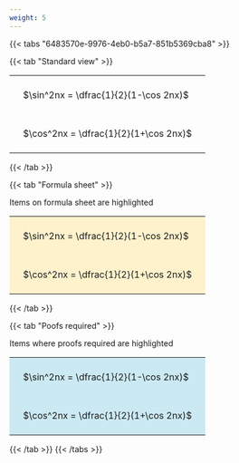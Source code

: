 ```yaml
---
weight: 5
---
```


{{< tabs "6483570e-9976-4eb0-b5a7-851b5369cba8" >}}

{{< tab "Standard view" >}}

<style type="text/css">
#T_c7cbf th.col_heading {
  text-align: left;
  font-size: 1em;
}
#T_c7cbf td {
  text-align: left;
  font-size: 1em;
  padding: 1.5em;
}
</style>
<table id="T_c7cbf">
  <thead>
  </thead>
  <tbody>
    <tr>
      <td id="T_c7cbf_row0_col0" class="data row0 col0" >$\sin^2nx = \dfrac{1}{2}(1-\cos 2nx)$</td>
    </tr>
    <tr>
      <td id="T_c7cbf_row1_col0" class="data row1 col0" >$\cos^2nx = \dfrac{1}{2}(1+\cos 2nx)$</td>
    </tr>
  </tbody>
</table>
{{< /tab >}}

{{< tab "Formula sheet" >}}

Items on formula sheet are highlighted 
<br>
<style type="text/css">
#T_16b4c th.col_heading {
  text-align: left;
  font-size: 1em;
}
#T_16b4c td {
  text-align: left;
  font-size: 1em;
  padding: 1.5em;
}
#T_16b4c_row0_col0, #T_16b4c_row1_col0 {
  background-color: rgba(255,194,10, 0.2);
}
</style>
<table id="T_16b4c">
  <thead>
  </thead>
  <tbody>
    <tr>
      <td id="T_16b4c_row0_col0" class="data row0 col0" >$\sin^2nx = \dfrac{1}{2}(1-\cos 2nx)$</td>
    </tr>
    <tr>
      <td id="T_16b4c_row1_col0" class="data row1 col0" >$\cos^2nx = \dfrac{1}{2}(1+\cos 2nx)$</td>
    </tr>
  </tbody>
</table>
{{< /tab >}}

{{< tab "Poofs required" >}}

Items where proofs required are highlighted 
<br>
<style type="text/css">
#T_cf199 th.col_heading {
  text-align: left;
  font-size: 1em;
}
#T_cf199 td {
  text-align: left;
  font-size: 1em;
  padding: 1.5em;
}
#T_cf199_row0_col0, #T_cf199_row1_col0 {
  background-color: rgba(0,150,200, 0.2);
}
</style>
<table id="T_cf199">
  <thead>
  </thead>
  <tbody>
    <tr>
      <td id="T_cf199_row0_col0" class="data row0 col0" >$\sin^2nx = \dfrac{1}{2}(1-\cos 2nx)$</td>
    </tr>
    <tr>
      <td id="T_cf199_row1_col0" class="data row1 col0" >$\cos^2nx = \dfrac{1}{2}(1+\cos 2nx)$</td>
    </tr>
  </tbody>
</table>
{{< /tab >}}
{{< /tabs >}}